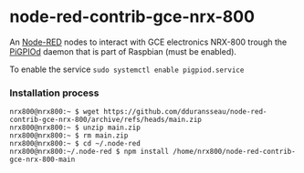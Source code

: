 node-red-contrib-gce-nrx-800
======================

An <a href="http://nodered.org" target="_new">Node-RED</a> nodes to interact with GCE electronics NRX-800 trough
the <a href="http://abyz.me.uk/rpi/pigpio/pigpiod.html" target="_new">PiGPIOd</a> daemon that is part of Raspbian (must be enabled).

To enable the service `sudo systemctl enable pigpiod.service`

### Installation process

```console
nrx800@nrx800:~ $ wget https://github.com/dduransseau/node-red-contrib-gce-nrx-800/archive/refs/heads/main.zip
nrx800@nrx800:~ $ unzip main.zip
nrx800@nrx800:~ $ rm main.zip
nrx800@nrx800:~ $ cd ~/.node-red
nrx800@nrx800:~/.node-red $ npm install /home/nrx800/node-red-contrib-gce-nrx-800-main
```